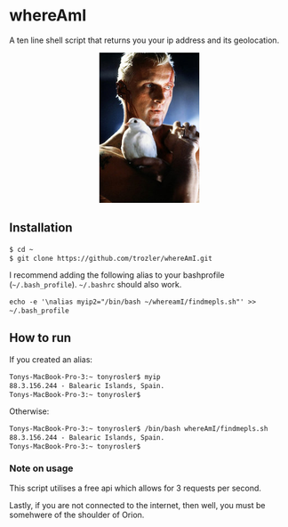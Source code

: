 # whereAmI

A ten line shell script that returns you your ip address and its geolocation.

 <p align="center"> 
    <img src="./promo/blondguy.jpg">
 </p>

## Installation

```
$ cd ~
$ git clone https://github.com/trozler/whereAmI.git
```

I recommend adding the following alias to your bashprofile (`~/.bash_profile`).
`~/.bashrc` should also work.

```
echo -e '\nalias myip2="/bin/bash ~/whereamI/findmepls.sh"' >> ~/.bash_profile
```

## How to run

If you created an alias:

```
Tonys-MacBook-Pro-3:~ tonyrosler$ myip
88.3.156.244 - Balearic Islands, Spain.
Tonys-MacBook-Pro-3:~ tonyrosler$
```

Otherwise:

```
Tonys-MacBook-Pro-3:~ tonyrosler$ /bin/bash whereAmI/findmepls.sh
88.3.156.244 - Balearic Islands, Spain.
Tonys-MacBook-Pro-3:~ tonyrosler$
```

### Note on usage

This script utilises a free api which allows for 3 requests per second.

Lastly, if you are not connected to the internet, then well, you must be somehwere of the shoulder of Orion.

